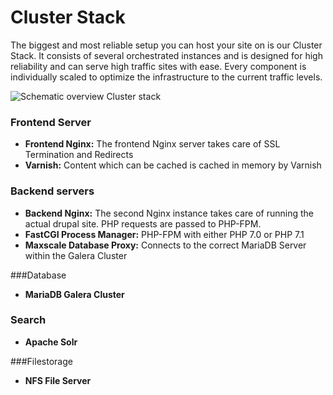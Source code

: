 # Cluster Stack

The biggest and most reliable setup you can host your site on is our Cluster Stack. It consists of several orchestrated instances and is designed for high reliability and can serve high traffic sites with ease. Every component is individually scaled to optimize the infrastructure to the current traffic levels.

![Schematic overview Cluster stack](cluster.png)

### Frontend Server

* **Frontend Nginx:** The frontend Nginx server takes care of SSL Termination and Redirects
* **Varnish:** Content which can be cached is cached in memory by Varnish

### Backend servers

* **Backend Nginx:**
The second Nginx instance takes care of running the actual drupal site. PHP requests are passed to PHP-FPM.
* **FastCGI Process Manager:** PHP-FPM with either PHP 7.0 or PHP 7.1
* **Maxscale Database Proxy:** Connects to the correct MariaDB Server within the Galera Cluster


###Database

* **MariaDB Galera Cluster**

### Search

* **Apache Solr**

###Filestorage

* **NFS File Server**
